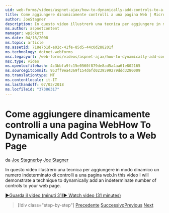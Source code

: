 ```yaml
---
uid: web-forms/videos/aspnet-ajax/how-to-dynamically-add-controls-to-a-web-page
title: Come aggiungere dinamicamente controlli a una pagina Web | Microsoft Docs
author: JoeStagner
description: In questo video illustrerò una tecnica per aggiungere in modo dinamico un numero indeterminato di controlli a una pagina web.
ms.author: aspnetcontent
manager: wpickett
ms.date: 04/16/2008
ms.topic: article
ms.assetid: 718e7b1d-e02c-41fe-85d5-44c0d288201f
ms.technology: dotnet-webforms
msc.legacyurl: /web-forms/videos/aspnet-ajax/how-to-dynamically-add-controls-to-a-web-page
msc.type: video
ms.openlocfilehash: 4c3bbfa9fc15e0560f879de8ad5a4aa61e802165
ms.sourcegitcommit: 953ff9ea4369f154d6fd0239599279ddd3280009
ms.translationtype: MT
ms.contentlocale: it-IT
ms.lasthandoff: 07/03/2018
ms.locfileid: "37386317"
---
```

<a name="how-to-dynamically-add-controls-to-a-web-page"></a><span data-ttu-id="bdb39-103">Come aggiungere dinamicamente controlli a una pagina Web</span><span class="sxs-lookup"><span data-stu-id="bdb39-103">How To Dynamically Add Controls to a Web Page</span></span>
====================
<span data-ttu-id="bdb39-104">da [Joe Stagner](https://github.com/JoeStagner)</span><span class="sxs-lookup"><span data-stu-id="bdb39-104">by [Joe Stagner](https://github.com/JoeStagner)</span></span>

<span data-ttu-id="bdb39-105">In questo video illustrerò una tecnica per aggiungere in modo dinamico un numero indeterminato di controlli a una pagina web.</span><span class="sxs-lookup"><span data-stu-id="bdb39-105">In this video I will demonstrate a technique to dynamically add an indeterminate number of controls to your web page.</span></span>

[<span data-ttu-id="bdb39-106">&#9654;Guarda il video (minuti 31)</span><span class="sxs-lookup"><span data-stu-id="bdb39-106">&#9654; Watch video (31 minutes)</span></span>](https://channel9.msdn.com/Blogs/ASP-NET-Site-Videos/how-to-dynamically-add-controls-to-a-web-page)

> [!div class="step-by-step"]
> <span data-ttu-id="bdb39-107">[Precedente](how-to-dynamically-change-css-using-the-aspnet-ajax-updatepanel.md)
> [Successivo](set-up-your-development-environment-for-aspnet-35.md)</span><span class="sxs-lookup"><span data-stu-id="bdb39-107">[Previous](how-to-dynamically-change-css-using-the-aspnet-ajax-updatepanel.md)
[Next](set-up-your-development-environment-for-aspnet-35.md)</span></span>
